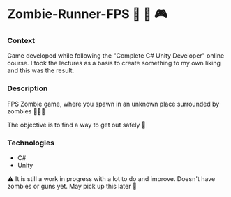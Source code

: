 # Zombie-Runner-FPS :runner: :japanese_ogre: :video_game:

### Context
Game developed while following the "Complete C# Unity Developer" online course. I took the lectures as a basis to create something to my own liking and this was the result.

### Description
FPS Zombie game, where you spawn in an unknown place surrounded by zombies :japanese_ogre::japanese_ogre::japanese_ogre:

The objective is to find a way to get out safely :runner:

### Technologies
* C#
* Unity

:warning: It is still a work in progress with a lot to do and improve. Doesn't have zombies or guns yet. May pick up this later :construction:
